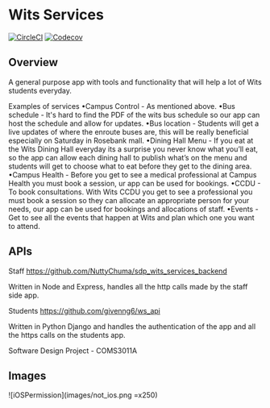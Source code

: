 # Wits Services

[![CircleCI](https://dl.circleci.com/status-badge/img/gh/givenng6/sdp_wits_services/tree/master.svg?style=svg)](https://dl.circleci.com/status-badge/redirect/gh/givenng6/sdp_wits_services/tree/master)
[![Codecov](https://img.shields.io/codecov/c/github/givenng6/sdp_wits_services?style=flat-square)](https://app.codecov.io/gh/givenng6/sdp_wits_services)



## Overview
A general purpose app with tools and functionality that will help a lot of Wits students everyday. 

Examples of services
•Campus Control - As mentioned above.
•Bus schedule - It's hard to find the PDF of the wits bus schedule so our app can host the schedule and allow for updates.
•Bus location - Students will get a live updates of where the enroute buses are, this will be really beneficial especially on Saturday in Rosebank mall.
•Dining Hall Menu - If you eat at the Wits Dining Hall everyday its a surprise you never know what you’ll eat, so the app can allow each dining hall to publish what’s on the menu and students will get to choose what to eat before they get to the dining area.
•Campus Health - Before you get to see a medical professional at Campus Health you must book a session, ur app can be used for bookings.
•CCDU - To book consultations. With Wits CCDU you get to see a professional you must book a session so they can allocate an appropriate person for your needs, our app can be used for bookings and allocations of staff.
•Events - Get to see all the events that happen at Wits and plan which one you want to attend.

## APIs
Staff 
https://github.com/NuttyChuma/sdp_wits_services_backend

Written in Node and Express, handles all the http calls made by the staff side app.

Students
https://github.com/givenng6/ws_api

Written in Python Django and handles the authentication of the app and all the https calls on the students app.

Software Design Project - COMS3011A

## Images
![iOSPermission](images/not_ios.png =x250)
